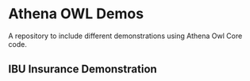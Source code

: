 # Athena OWL Demos

A repository to include different demonstrations using Athena Owl Core code.

## IBU Insurance Demonstration

